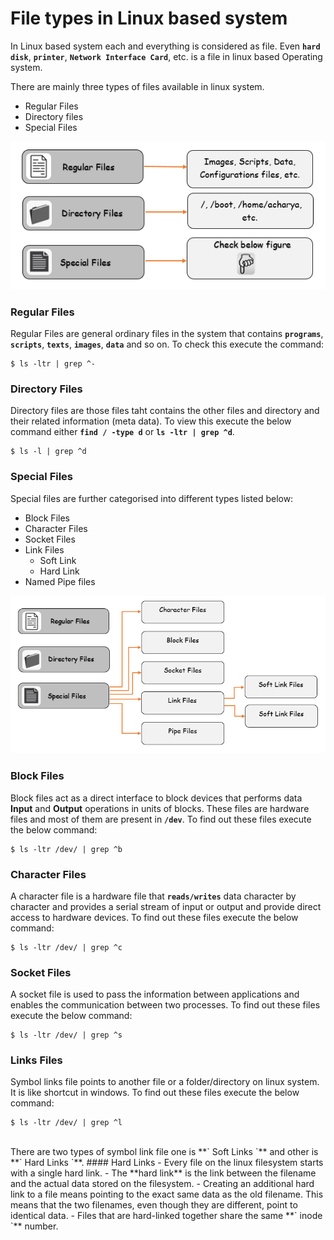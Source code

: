 # File types in Linux based system

In Linux based system each and everything is considered as file. Even **` hard disk `**, **` printer `**, **` Network Interface Card `**, etc. is a file in linux based Operating system.

There are mainly three types of files available in linux system.
  - Regular Files
  - Directory files
  - Special Files

  ![file types](../../images/core-concept/file-types/file-type.png)

### Regular Files
Regular Files are general ordinary files in the system  that contains **` programs `**, **` scripts `**, **` texts `**, **` images `**, **` data `** and so on. To check this execute the command:
```
$ ls -ltr | grep ^-
```


### Directory Files
Directory files are those files taht contains the other files and directory and their related information (meta data). To view this execute the below command either **` find / -type d `** or **` ls -ltr | grep ^d `**.
```
$ ls -l | grep ^d
```

### Special Files
Special files are further categorised into different types listed below:
  - Block Files
  - Character Files
  - Socket Files
  - Link Files
    - Soft Link
    - Hard Link
  - Named Pipe files

  ![Special Files Types](../../images/core-concept/file-types/special-file-type.png)
  

### Block Files
Block files act as a direct interface to block devices that performs data **Input** and **Output** operations in units of blocks. These files are hardware files and most of them are present in **` /dev `**. To find out these files execute the below command:
```
$ ls -ltr /dev/ | grep ^b
```

### Character Files
A character file is a hardware file that **` reads/writes `** data character by character and provides a serial stream of input or output and provide direct access to hardware devices. To find out these files execute the below command:
```
$ ls -ltr /dev/ | grep ^c
```

### Socket Files
A socket file is used to pass the information between applications and enables the communication between two processes. To find out these files execute the below command:
```
$ ls -ltr /dev/ | grep ^s
```

### Links Files
Symbol links file points to another file or a folder/directory on linux system. It is like shortcut in windows. To find out these files execute the below command:
```
$ ls -ltr /dev/ | grep ^l
```
<br>
    There are two types of symbol link file one is **` Soft Links `** and other is **` Hard Links `**.
    #### Hard Links
      - Every file on the linux filesystem starts with a single hard link. 
      - The **hard link** is the link between the filename and the actual data stored on the filesystem. 
      - Creating an additional hard link to a file means pointing to the exact same data as the old filename. This means that the two filenames, even though they are different, point to identical data. 
      - Files that are hard-linked together share the same **` inode `** number.
    


